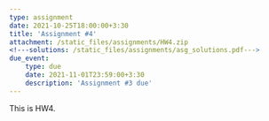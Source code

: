 ```yaml
---
type: assignment
date: 2021-10-25T18:00:00+3:30
title: 'Assignment #4'
attachment: /static_files/assignments/HW4.zip
<!---solutions: /static_files/assignments/asg_solutions.pdf--->
due_event: 
    type: due
    date: 2021-11-01T23:59:00+3:30
    description: 'Assignment #3 due'
---
```

This is HW4.

